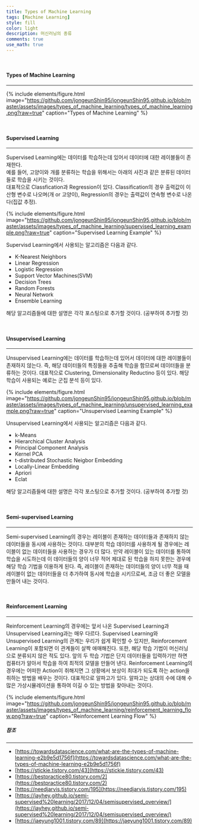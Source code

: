 ```yaml
---
title: Types of Machine Learning
tags: [Machine Learning]
style: fill
color: light
description: 머신러닝의 종류
comments: true
use_math: true
---
```


<br>

#### Types of Machine Learning

---

{% include elements/figure.html image="https://github.com/jongeunShin95/jongeunShin95.github.io/blob/master/assets/images/types_of_machine_learning/types_of_machine_learning.png?raw=true" caption="Types of Machine Learning" %}

<br>

#### Supervised Learning

---

Supervised Learning에는 데이터를 학습하는데 있어서 데이터에 대한 레이블들이 존재한다.<br>
예를 들어, 고양이와 개를 분류하는 학습을 위해서는 아래의 사진과 같은 분류된 데이터들로 학습을 시키는 것이다.<br>
대표적으로 Classfication과 Regression이 있다. Classification의 경우 출력값이 이산형 변수로 나오며(개 or 고양이), Regression의 경우는 출력값이 연속형 변수로 나온다(집값 추정).

{% include elements/figure.html image="https://github.com/jongeunShin95/jongeunShin95.github.io/blob/master/assets/images/types_of_machine_learning/supervised_learning_example.png?raw=true" caption="Supervised Learning Example" %}

Supervisd Learning에서 사용되는 알고리즘은 다음과 같다.

* K-Nearest Neighbors
* Linear Regression
* Logistic Regression
* Support Vector Machines(SVM)
* Decision Trees
* Random Forests
* Neural Network
* Ensemble Learning

해당 알고리즘들에 대한 설명은 각각 포스팅으로 추가할 것이다. (공부하여 추가할 것)

<br>

#### Unsupervised Learning

---

Unsupervised Learning에는 데이터를 학습하는데 있어서 데이터에 대한 레이블들이 존재하지 않는다. 즉, 해당 데이터들의 특징들을 추출해 학습을 함므로써 데이터들을 분류하는 것이다.
대표적으로 Clustering, Dimensionality Reductino 등이 있다. 해당 학습이 사용되는 예로는 군집 분석 등이 있다.

{% include elements/figure.html image="https://github.com/jongeunShin95/jongeunShin95.github.io/blob/master/assets/images/types_of_machine_learning/unsupervised_learning_example.png?raw=true" caption="Unsupervised Learning Example" %}

Unsupervised Learning에서 사용되는 알고리즘은 다음과 같다.

* k-Means
* Hierarchical Cluster Analysis
* Principal Component Analysis
* Kernel PCA
* t-distributed Stochastic Neigbor Embedding
* Locally-Linear Embedding
* Apriori
* Eclat

해당 알고리즘들에 대한 설명은 각각 포스팅으로 추가할 것이다. (공부하여 추가할 것)

<br>

#### Semi-supervised Learning

---

Semi-supervised Learning의 경우는 레이블이 존재하는 데이터들과 존재하지 않는 데이터들을 동시에 사용하는 것이다. 대부분의 학습 데이터를 사용하게 될 경우에는 레이블이 없는 데이터들을 사용하는 경우가 더 많다. 만약 레이블이 있는 데이터를 통하여 학습을 시도하는데 이 데이터들의 양이 너무 적어 제대로 된 학습을 하지 못한는 경우에 해당 학습 기법을 이용하게 된다. 즉, 레이블이 존재하는 데이터들의 양이 너무 적을 때 레이블이 없는 데이터들을 더 추가하여 동시에 학습을 시키므로써, 조금 더 좋은 모델을 만들어 내는 것이다.

<br>

#### Reinforcement Learning

---

Reinforcement Learning의 경우에는 앞서 나온 Supervised Learning과 Unsupervised Learning과는 매우 다르다. Supervised Learning와 Unsupervised Learning의 관계는 우리가 쉽게 확인할 수 있지만, Reinforcement Learning이 포함되면 이 관계들이 살짝 애매해진다. 또한, 해당 학습 기법이 머신러닝으로 분류되지 않은 적도 있다. 앞의 두 학습 기법은 단지 데이터들을 입력하기만 하면 컴퓨터가 알아서 학습을 하여 최적의 모델을 만들어 낸다. Reinforcement Learning의 경우에는 어떠한 Action이 취해지면 그 상황에서 보상이 최대가 되도록 하는 action을 취하는 방법을 배우는 것이다. 대표적으로 알파고가 있다. 알파고는 상대의 수에 대해 수많은 가상시뮬레이션을 통하여 이길 수 있는 방법을 찾아내는 것이다.

{% include elements/figure.html image="https://github.com/jongeunShin95/jongeunShin95.github.io/blob/master/assets/images/types_of_machine_learning/reinforcement_learning_flow.png?raw=true" caption="Reinforcement Learning Flow" %}




##### 참조

---

* [https://towardsdatascience.com/what-are-the-types-of-machine-learning-e2b9e5d1756f](https://towardsdatascience.com/what-are-the-types-of-machine-learning-e2b9e5d1756f)
* [https://stickie.tistory.com/43](https://stickie.tistory.com/43)
* [https://bestpractice80.tistory.com/2](https://bestpractice80.tistory.com/2)
* [https://needjarvis.tistory.com/195](https://needjarvis.tistory.com/195)
* [https://jayhey.github.io/semi-supervised%20learning/2017/12/04/semisupervised_overview/](https://jayhey.github.io/semi-supervised%20learning/2017/12/04/semisupervised_overview/)
* [https://jaeyung1001.tistory.com/89](https://jaeyung1001.tistory.com/89)